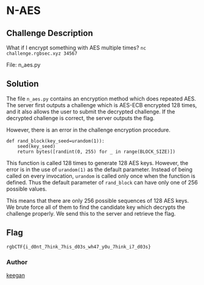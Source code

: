 # N-AES
## Challenge Description
What if I encrypt something with AES multiple times? `nc challenge.rgbsec.xyz 34567`

File: n_aes.py

## Solution
The file `n_aes.py` contains an encryption method which does repeated AES. The server
first outputs a challenge which is AES-ECB encrypted 128 times, and it also allows the
user to submit the decrypted challenge. If the decrypted challenge is correct, the
server outputs the flag.

However, there is an error in the challenge encryption procedure.

```
def rand_block(key_seed=urandom(1)):
    seed(key_seed)
    return bytes([randint(0, 255) for _ in range(BLOCK_SIZE)])
```

This function is called 128 times to generate 128 AES keys. However, the error is in
the use of `urandom(1)` as the default parameter. Instead of being called on every
invocation, `urandom` is called only once when the function is defined. Thus the
default parameter of `rand_block` can have only one of 256 possible values.

This means that there are only 256 possible sequences of 128 AES keys. We brute force
all of them to find the candidate key which decrypts the challenge properly. We send
this to the server and retrieve the flag.

## Flag
```rgbCTF{i_d0nt_7hink_7his_d03s_wh47_y0u_7hink_i7_d03s}```

### Author
[keegan](https://twitter.com/inf_0_)